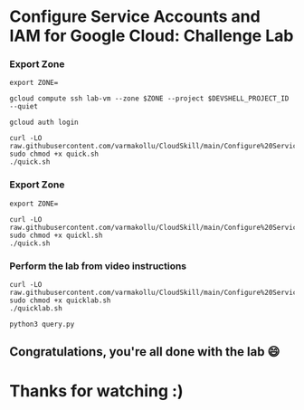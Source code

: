 # Configure Service Accounts and IAM for Google Cloud: Challenge Lab



### Export Zone
```
export ZONE=
```

```
gcloud compute ssh lab-vm --zone $ZONE --project $DEVSHELL_PROJECT_ID --quiet
```

```
gcloud auth login
```
```
curl -LO raw.githubusercontent.com/varmakollu/CloudSkill/main/Configure%20Service%20Accounts%20and%20IAM%20for%20Google%20Cloud%3A%20Challenge%20Lab/quick.sh
sudo chmod +x quick.sh
./quick.sh
```

### Export Zone
```
export ZONE=
```
```
curl -LO raw.githubusercontent.com/varmakollu/CloudSkill/main/Configure%20Service%20Accounts%20and%20IAM%20for%20Google%20Cloud%3A%20Challenge%20Lab/quickl.sh
sudo chmod +x quickl.sh
./quick.sh
```

### Perform the lab from video instructions

```
curl -LO raw.githubusercontent.com/varmakollu/CloudSkill/main/Configure%20Service%20Accounts%20and%20IAM%20for%20Google%20Cloud%3A%20Challenge%20Lab/quicklab.sh
sudo chmod +x quicklab.sh
./quicklab.sh
```

```
python3 query.py
```


## Congratulations, you're all done with the lab 😄

# Thanks for watching :)
